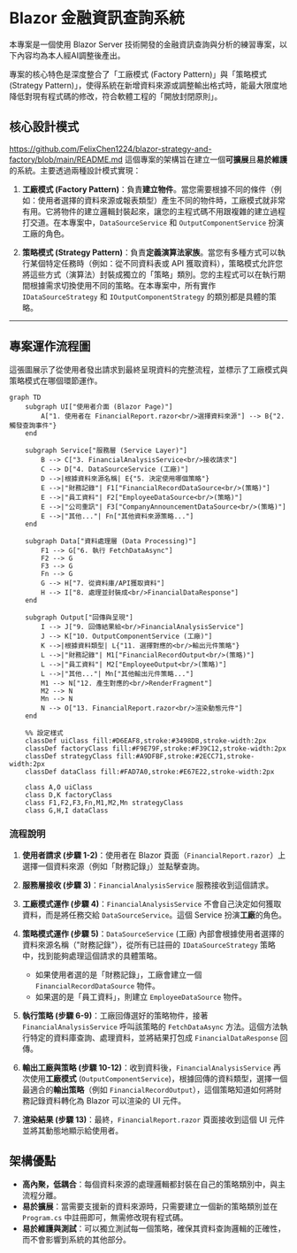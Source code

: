 # Blazor 金融資訊查詢系統

本專案是一個使用 Blazor Server 技術開發的金融資訊查詢與分析的練習專案，以下內容均為本人經AI調整後產出。

專案的核心特色是深度整合了「工廠模式 (Factory Pattern)」與「策略模式 (Strategy Pattern)」，使得系統在新增資料來源或調整輸出格式時，能最大限度地降低對現有程式碼的修改，符合軟體工程的「開放封閉原則」。

## 核心設計模式
https://github.com/FelixChen1224/blazor-strategy-and-factory/blob/main/README.md
這個專案的架構旨在建立一個**可擴展**且**易於維護**的系統。主要透過兩種設計模式實現：

1.  **工廠模式 (Factory Pattern)**：負責**建立物件**。當您需要根據不同的條件（例如：使用者選擇的資料來源或報表類型）產生不同的物件時，工廠模式就非常有用。它將物件的建立邏輯封裝起來，讓您的主程式碼不用跟複雜的建立過程打交道。在本專案中，`DataSourceService` 和 `OutputComponentService` 扮演工廠的角色。

2.  **策略模式 (Strategy Pattern)**：負責**定義演算法家族**。當您有多種方式可以執行某個特定任務時（例如：從不同資料表或 API 獲取資料），策略模式允許您將這些方式（演算法）封裝成獨立的「策略」類別。您的主程式可以在執行期間根據需求切換使用不同的策略。在本專案中，所有實作 `IDataSourceStrategy` 和 `IOutputComponentStrategy` 的類別都是具體的策略。

---

## 專案運作流程圖

這張圖展示了從使用者發出請求到最終呈現資料的完整流程，並標示了工廠模式與策略模式在哪個環節運作。

```mermaid
graph TD
    subgraph UI["使用者介面 (Blazor Page)"]
        A["1. 使用者在 FinancialReport.razor<br/>選擇資料來源"] --> B{"2. 觸發查詢事件"}
    end
    
    subgraph Service["服務層 (Service Layer)"]
        B --> C["3. FinancialAnalysisService<br/>接收請求"]
        C --> D["4. DataSourceService (工廠)"]
        D -->|根據資料來源名稱| E{"5. 決定使用哪個策略"}
        E -->|"財務記錄"| F1["FinancialRecordDataSource<br/>(策略)"]
        E -->|"員工資料"| F2["EmployeeDataSource<br/>(策略)"]
        E -->|"公司重訊"| F3["CompanyAnnouncementDataSource<br/>(策略)"]
        E -->|"其他..."| Fn["其他資料來源策略..."]
    end
    
    subgraph Data["資料處理層 (Data Processing)"]
        F1 --> G["6. 執行 FetchDataAsync"]
        F2 --> G
        F3 --> G
        Fn --> G
        G --> H["7. 從資料庫/API獲取資料"]
        H --> I["8. 處理並封裝成<br/>FinancialDataResponse"]
    end
    
    subgraph Output["回傳與呈現"]
        I --> J["9. 回傳結果給<br/>FinancialAnalysisService"]
        J --> K["10. OutputComponentService (工廠)"]
        K -->|根據資料類型| L{"11. 選擇對應的<br/>輸出元件策略"}
        L -->|"財務記錄"| M1["FinancialRecordOutput<br/>(策略)"]
        L -->|"員工資料"| M2["EmployeeOutput<br/>(策略)"]
        L -->|"其他..."| Mn["其他輸出元件策略..."]
        M1 --> N["12. 產生對應的<br/>RenderFragment"]
        M2 --> N
        Mn --> N
        N --> O["13. FinancialReport.razor<br/>渲染動態元件"]
    end
    
    %% 設定樣式
    classDef uiClass fill:#D6EAF8,stroke:#3498DB,stroke-width:2px
    classDef factoryClass fill:#F9E79F,stroke:#F39C12,stroke-width:2px
    classDef strategyClass fill:#A9DFBF,stroke:#2ECC71,stroke-width:2px
    classDef dataClass fill:#FAD7A0,stroke:#E67E22,stroke-width:2px
    
    class A,O uiClass
    class D,K factoryClass
    class F1,F2,F3,Fn,M1,M2,Mn strategyClass
    class G,H,I dataClass
```

### 流程說明

1.  **使用者請求 (步驟 1-2)**：使用者在 Blazor 頁面（`FinancialReport.razor`）上選擇一個資料來源（例如「財務記錄」）並點擊查詢。

2.  **服務層接收 (步驟 3)**：`FinancialAnalysisService` 服務接收到這個請求。

3.  **工廠模式運作 (步驟 4)**：`FinancialAnalysisService` 不會自己決定如何獲取資料，而是將任務交給 `DataSourceService`。這個 Service 扮演**工廠**的角色。

4.  **策略模式運作 (步驟 5)**：`DataSourceService` (工廠) 內部會根據使用者選擇的資料來源名稱（"財務記錄"），從所有已註冊的 `IDataSourceStrategy` 策略中，找到能夠處理這個請求的具體策略。
    *   如果使用者選的是「財務記錄」，工廠會建立一個 `FinancialRecordDataSource` 物件。
    *   如果選的是「員工資料」，則建立 `EmployeeDataSource` 物件。

5.  **執行策略 (步驟 6-9)**：工廠回傳選好的策略物件，接著 `FinancialAnalysisService` 呼叫該策略的 `FetchDataAsync` 方法。這個方法執行特定的資料庫查詢、處理資料，並將結果打包成 `FinancialDataResponse` 回傳。

6.  **輸出工廠與策略 (步驟 10-12)**：收到資料後，`FinancialAnalysisService` 再次使用**工廠模式** (`OutputComponentService`)，根據回傳的資料類型，選擇一個最適合的**輸出策略**（例如 `FinancialRecordOutput`），這個策略知道如何將財務記錄資料轉化為 Blazor 可以渲染的 UI 元件。

7.  **渲染結果 (步驟 13)**：最終，`FinancialReport.razor` 頁面接收到這個 UI 元件並將其動態地顯示給使用者。

## 架構優點

*   **高內聚，低耦合**：每個資料來源的處理邏輯都封裝在自己的策略類別中，與主流程分離。
*   **易於擴展**：當需要支援新的資料來源時，只需要建立一個新的策略類別並在 `Program.cs` 中註冊即可，無需修改現有程式碼。
*   **易於維護與測試**：可以獨立測試每一個策略，確保其資料查詢邏輯的正確性，而不會影響到系統的其他部分。
